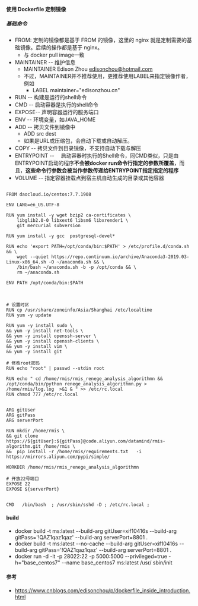 #### 使用 Dockerfile 定制镜像

#####  基础命令

* FROM: 定制的镜像都是基于 FROM 的镜像，这里的 nginx 就是定制需要的基础镜像。后续的操作都是基于 nginx。 
  * 与 docker pull image一致
* MAINTAINER -- 维护信息
  * MAINTAINER Edison Zhou <edisonchou@hotmail.com>
  * 不过，MAINTAINER并不推荐使用，更推荐使用LABEL来指定镜像作者，例如
    * LABEL maintainer="edisonzhou.cn"
* RUN -- 构建是运行的shell命令
* CMD -- 启动容器是执行的shell命令
* EXPOSE-- 声明容器运行的服务端口
* ENV --  环境变量，如JAVA_HOME 
* ADD -- 拷贝文件到镜像中
  * ADD src  dest
  * 如果是URL或压缩包，会自动下载或自动解压。
* COPY -- 拷贝文件到目录镜像，不支持自动下载与解压
* ENTRYPOINT -- 　启动容器时执行的Shell命令，同CMD类似，只是由ENTRYPOINT启动的程序**不会被docker run命令行指定的参数所覆盖**，而且，**这些命令行参数会被当作参数传递给ENTRYPOINT指定指定的程序**
* VOLUME -- 指定容器挂载点到宿主机自动生成的目录或其他容器




```

FROM daocloud.io/centos:7.7.1908

ENV LANG=en_US.UTF-8

RUN yum install -y wget bzip2 ca-certificates \
    libglib2.0-0 libxext6 libsm6 libxrender1 \
    git mercurial subversion   

RUN yum install -y gcc  postgresql-devel*    

RUN echo 'export PATH=/opt/conda/bin:$PATH' > /etc/profile.d/conda.sh && \
    wget --quiet https://repo.continuum.io/archive/Anaconda3-2019.03-Linux-x86_64.sh -O ~/anaconda.sh && \
    /bin/bash ~/anaconda.sh -b -p /opt/conda && \
    rm ~/anaconda.sh

ENV PATH /opt/conda/bin:$PATH



# 设置时区
RUN cp /usr/share/zoneinfo/Asia/Shanghai /etc/localtime
RUN yum -y update

RUN yum -y install sudo \
&& yum -y install net-tools \
&& yum -y install openssh-server \
&& yum -y install openssh-clients \
&& yum -y install vim \
&& yum -y install git 

# 修改root密码
RUN echo "root" | passwd --stdin root 

RUN echo " cd /home/rmis/rmis_renege_analysis_algorithmn &&  /opt/conda/bin/python renege_analysis_algorithmn.py > /home/rmis/log.log  >&1 & " >> /etc/rc.local 
RUN chmod 777 /etc/rc.local 


ARG gitUser
ARG gitPass
ARG serverPort

RUN mkdir /home/rmis \
&& git clone https://${gitUser}:${gitPass}@code.aliyun.com/datamind/rmis-algorithm.git /home/rmis \
&&  pip install -r /home/rmis/requirements.txt   -i https://mirrors.aliyun.com/pypi/simple/

WORKDIR /home/rmis/rmis_renege_analysis_algorithmn

# 开放22号端口
EXPOSE 22
EXPOSE ${serverPort}


CMD   /bin/bash  ; /usr/sbin/sshd -D ; /etc/rc.local ;

```


#### build
* docker build -t ms:latest  --build-arg gitUser=xif10416s --build-arg gitPass='!QAZ1qaz1qaz' --build-arg serverPort=8801 .
* docker build -t ms:latest  --no-cache --build-arg gitUser=xif10416s --build-arg gitPass='!QAZ1qaz1qaz' --build-arg serverPort=8801 .
* docker run -d -it -p  28022:22 -p 5000:5000 --privileged=true -h="base_centos7"   --name base_centos7 ms:latest /usr/
sbin/init

####  参考
*	https://www.cnblogs.com/edisonchou/p/dockerfile_inside_introduction.html